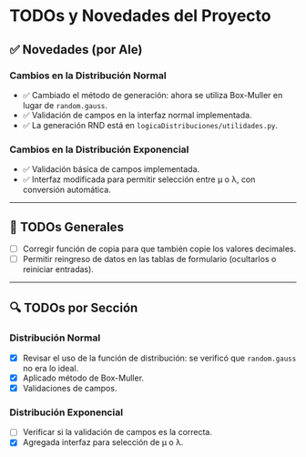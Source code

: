 # TODOs y Novedades del Proyecto

## ✅ Novedades (por Ale)

### Cambios en la Distribución Normal
- ✅ Cambiado el método de generación: ahora se utiliza Box-Muller en lugar de `random.gauss`.
- ✅ Validación de campos en la interfaz normal implementada.
- ✅ La generación RND está en `logicaDistribuciones/utilidades.py`.

### Cambios en la Distribución Exponencial
- ✅ Validación básica de campos implementada.
- ✅ Interfaz modificada para permitir selección entre μ o λ, con conversión automática.

---

## 🔧 TODOs Generales

- [ ] Corregir función de copia para que también copie los valores decimales.
- [ ] Permitir reingreso de datos en las tablas de formulario (ocultarlos o reiniciar entradas).

---

## 🔍 TODOs por Sección

### Distribución Normal
- [x] Revisar el uso de la función de distribución: se verificó que `random.gauss` no era lo ideal.
- [x] Aplicado método de Box-Muller.
- [x] Validaciones de campos.

### Distribución Exponencial
- [ ] Verificar si la validación de campos es la correcta.
- [x] Agregada interfaz para selección de μ o λ.